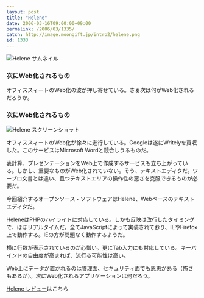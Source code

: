 ```yaml
---
layout: post
title: "Helene"
date: 2006-03-16T09:00:00+09:00
permalink: /2006/03/1335/
catch: http://image.moongift.jp/intro2/helene.png
id: 1333
---
```

 ![Helene サムネイル](http://image.moongift.jp/intro2/helene.t.png "Helene サムネイル")
  

### 次にWeb化されるもの
  
オフィススィートのWeb化の波が押し寄せている。さぁ次は何がWeb化されるだろうか。  
<!--more-->  

### 次にWeb化されるもの
  

![Helene スクリーンショット](http://image.moongift.jp/intro2/helene.png "Helene スクリーンショット")

  

オフィススィートのWeb化が徐々に進行している。Googleは遂にWritelyを買収した。このサービスはMicrosoft Wordと競合しうるものだ。

  

表計算、プレゼンテーションをWeb上で作成するサービスも立ち上がっている。しかし、重要なものがWeb化されていない。そう、テキストエディタだ。ワープロ文書とは違い、且つテキストエリアの操作性の悪さを克服できるものが必要だ。

  

今回紹介するオープンソース・ソフトウェアはHelene、Webベースのテキストエディタだ。

  

HeleneはPHPのハイライトに対応している。しかも反映は改行したタイミングで、ほぼリアルタイムだ。全てJavaScriptによって実装されており、IEやFirefox上で動作する。IEの方が問題なく動作するようだ。

  

横に行数が表示されているのが心憎い。更にTab入力にも対応している。キーバインドの自由度が高まれば、流行る可能性は高い。

  

Web上にデータが置かれるのは管理面、セキュリティ面でも恩恵がある（怖さもあるが）。次にWeb化されるアプリケーションは何だろう。

  

[Helene レビュー](http://oss.moongift.jp/review/i-1337.html)はこちら

